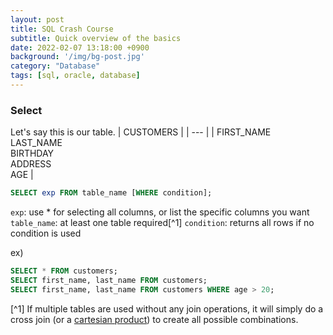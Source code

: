 ```yaml
---
layout: post
title: SQL Crash Course
subtitle: Quick overview of the basics
date: 2022-02-07 13:18:00 +0900
background: '/img/bg-post.jpg'
category: "Database"
tags: [sql, oracle, database]
---
```


### Select
Let's say this is our table.
| CUSTOMERS |
| --- |
| FIRST_NAME<br>LAST_NAME<br>BIRTHDAY<br>ADDRESS<br>AGE |

```sql
SELECT exp FROM table_name [WHERE condition];
```
`exp`: use * for selecting all columns, or list the specific columns you want
`table_name`: at least one table required[^1]
`condition`: returns all rows if no condition is used

ex)
```sql
SELECT * FROM customers; 
SELECT first_name, last_name FROM customers;
SELECT first_name, last_name FROM customers WHERE age > 20;
```


[^1] If multiple tables are used without any join operations, it will simply do a cross join (or a [cartesian product](https://en.wikipedia.org/wiki/Cartesian_product)) to create all possible combinations.
